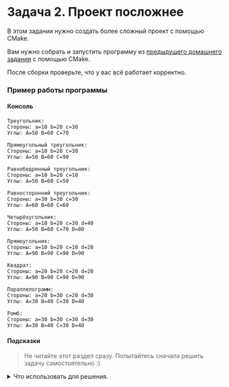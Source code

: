﻿# Задача 2. Проект посложнее
В этом задании нужно создать более сложный проект с помощью CMake.

Вам нужно собрать и запустить программу из [предыдущего домашнего задания](../../06/03) с помощью CMake.

После сборки проверьте, что у вас всё работает корректно.

### Пример работы программы
#### Консоль
```
Треугольник:
Стороны: a=10 b=20 c=30
Углы: A=50 B=60 C=70

Прямоугольный треугольник:
Стороны: a=10 b=20 c=30
Углы: A=50 B=60 C=90

Равнобедренный треугольник:
Стороны: a=10 b=20 c=10
Углы: A=50 B=60 C=50

Равносторонний треугольник:
Стороны: a=30 b=30 c=30
Углы: A=60 B=60 C=60

Четырёхугольник:
Стороны: a=10 b=20 c=30 d=40
Углы: A=50 B=60 C=70 D=80

Прямоугольник:
Стороны: a=10 b=20 c=10 d=20
Углы: A=90 B=90 C=90 D=90

Квадрат:
Стороны: a=20 b=20 c=20 d=20
Углы: A=90 B=90 C=90 D=90

Параллелограмм:
Стороны: a=20 b=30 c=20 d=30
Углы: A=30 B=40 C=30 D=40

Ромб:
Стороны: a=30 b=30 c=30 d=30
Углы: A=30 B=40 C=30 D=40
```

#### Подсказки

> Не читайте этот раздел сразу. Попытайтесь сначала решить задачу самостоятельно :)

<details>

<summary>Что использовать для решения.</summary>

Этот проект отличается от простейшего только бо́льшим количеством файлов.

Не забудьте добавить пути ко всем файлам исходного кода, заголовочным в том числе, в команду `add_executable`. Пути к файлам разделяются пробелом.

 Для успешной сборки вам нужно следить за расположением заголовочных файлов и файлов исходного кода в вашей директории проекта, за путями в команде `add_executable` и относительными путями при подключении заголовочных файлов с помощью директивы `#include`.

</details>